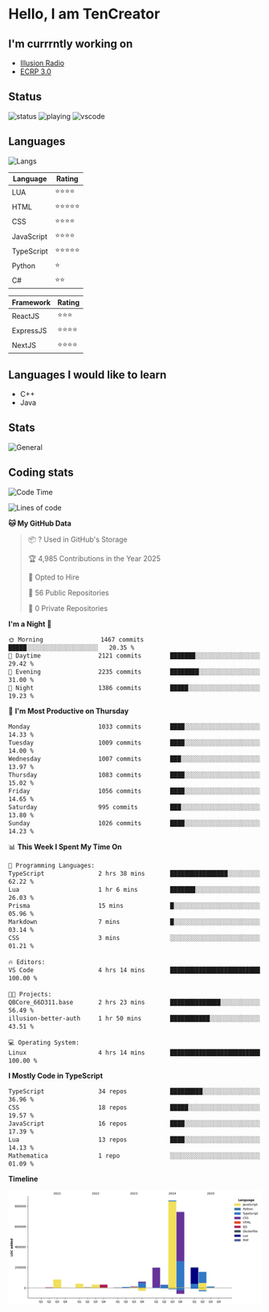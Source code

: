 # Hello, I am TenCreator

## I'm currrntly working on
- [Illusion Radio](https://illusionradio.co.uk/)
- [ECRP 3.0](http://github.com/Emerald-Coast-Roleplay/)

## Status
![status](https://api.statusbadges.me/badge/status/518334475038359555?simple=true&style=for-the-badge)
![playing](https://api.statusbadges.me/badge/playing/518334475038359555?style=for-the-badge)
![vscode](https://api.statusbadges.me/badge/vscode/518334475038359555?style=for-the-badge)

## Languages
![Langs](https://github-readme-stats.vercel.app/api/top-langs/?username=tencreator&layout=compact&theme=radical)


|Language|Rating|
|--------|------|
|LUA|⭐️⭐️⭐️⭐️|
|HTML|⭐️⭐️⭐️⭐️⭐️|
|CSS|⭐️⭐️⭐️⭐️|
|JavaScript|⭐️⭐️⭐️⭐️|
|TypeScript|⭐️⭐️⭐️⭐️⭐️|
|Python|⭐️|
|C#|⭐️⭐️ |

|Framework|Rating|
|--------|------|
|ReactJS|⭐️⭐️⭐|
|ExpressJS|⭐️⭐️⭐️⭐️|
|NextJS|⭐️⭐️⭐⭐️|

## Languages I would like to learn
- C++
- Java

## Stats
![General](https://github-readme-stats.vercel.app/api?username=tencreator&show_icons=true&theme=radical)

## Coding stats

<!--START_SECTION:waka-->
![Code Time](http://img.shields.io/badge/Code%20Time-666%20hrs%2015%20mins-blue)

![Lines of code](https://img.shields.io/badge/From%20Hello%20World%20I%27ve%20Written-2.5%20million%20lines%20of%20code-blue)

**🐱 My GitHub Data** 

> 📦 ? Used in GitHub's Storage 
 > 
> 🏆 4,985 Contributions in the Year 2025
 > 
> 💼 Opted to Hire
 > 
> 📜 56 Public Repositories 
 > 
> 🔑 0 Private Repositories 
 > 
**I'm a Night 🦉** 

```text
🌞 Morning                1467 commits        █████░░░░░░░░░░░░░░░░░░░░   20.35 % 
🌆 Daytime                2121 commits        ███████░░░░░░░░░░░░░░░░░░   29.42 % 
🌃 Evening                2235 commits        ████████░░░░░░░░░░░░░░░░░   31.00 % 
🌙 Night                  1386 commits        █████░░░░░░░░░░░░░░░░░░░░   19.23 % 
```
📅 **I'm Most Productive on Thursday** 

```text
Monday                   1033 commits        ████░░░░░░░░░░░░░░░░░░░░░   14.33 % 
Tuesday                  1009 commits        ████░░░░░░░░░░░░░░░░░░░░░   14.00 % 
Wednesday                1007 commits        ███░░░░░░░░░░░░░░░░░░░░░░   13.97 % 
Thursday                 1083 commits        ████░░░░░░░░░░░░░░░░░░░░░   15.02 % 
Friday                   1056 commits        ████░░░░░░░░░░░░░░░░░░░░░   14.65 % 
Saturday                 995 commits         ███░░░░░░░░░░░░░░░░░░░░░░   13.80 % 
Sunday                   1026 commits        ████░░░░░░░░░░░░░░░░░░░░░   14.23 % 
```


📊 **This Week I Spent My Time On** 

```text
💬 Programming Languages: 
TypeScript               2 hrs 38 mins       ████████████████░░░░░░░░░   62.22 % 
Lua                      1 hr 6 mins         ███████░░░░░░░░░░░░░░░░░░   26.03 % 
Prisma                   15 mins             █░░░░░░░░░░░░░░░░░░░░░░░░   05.96 % 
Markdown                 7 mins              █░░░░░░░░░░░░░░░░░░░░░░░░   03.14 % 
CSS                      3 mins              ░░░░░░░░░░░░░░░░░░░░░░░░░   01.21 % 

🔥 Editors: 
VS Code                  4 hrs 14 mins       █████████████████████████   100.00 % 

🐱‍💻 Projects: 
QBCore_66D311.base       2 hrs 23 mins       ██████████████░░░░░░░░░░░   56.49 % 
illusion-better-auth     1 hr 50 mins        ███████████░░░░░░░░░░░░░░   43.51 % 

💻 Operating System: 
Linux                    4 hrs 14 mins       █████████████████████████   100.00 % 
```

**I Mostly Code in TypeScript** 

```text
TypeScript               34 repos            █████████░░░░░░░░░░░░░░░░   36.96 % 
CSS                      18 repos            █████░░░░░░░░░░░░░░░░░░░░   19.57 % 
JavaScript               16 repos            ████░░░░░░░░░░░░░░░░░░░░░   17.39 % 
Lua                      13 repos            ████░░░░░░░░░░░░░░░░░░░░░   14.13 % 
Mathematica              1 repo              ░░░░░░░░░░░░░░░░░░░░░░░░░   01.09 % 
```



**Timeline**

![Lines of Code chart](https://raw.githubusercontent.com/tencreator/tencreator/main/assets/bar_graph.png)


<!--END_SECTION:waka-->
